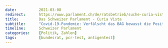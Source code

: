 ```yaml
---
date:          2021-03-08
redirect:      https://www.parlament.ch/de/ratsbetrieb/suche-curia-vista/geschaeft?AffairId=20217028
title:         Das Schweizer Parlament - Curia Vista
subtitle:      "Covid-19-Pandemie: Verfälscht das BAG bewusst die Positivitätsrate?"
timeline:      Schweizer Parlament
categories:    [Politik, Zahlen]
tags:          [bundesrat, pcr-test, antigentest]
---
```

